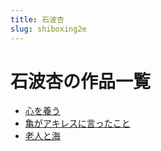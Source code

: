```yaml
---
title: 石波杏
slug: shiboxing2e
---
```


# 石波杏の作品一覧

- [心を養う](xinwoyangue9)
- [亀がアキレスに言ったこと](guigaakiresuniyantsutakotoc2)
- [老人と海](laorentohai9c)

